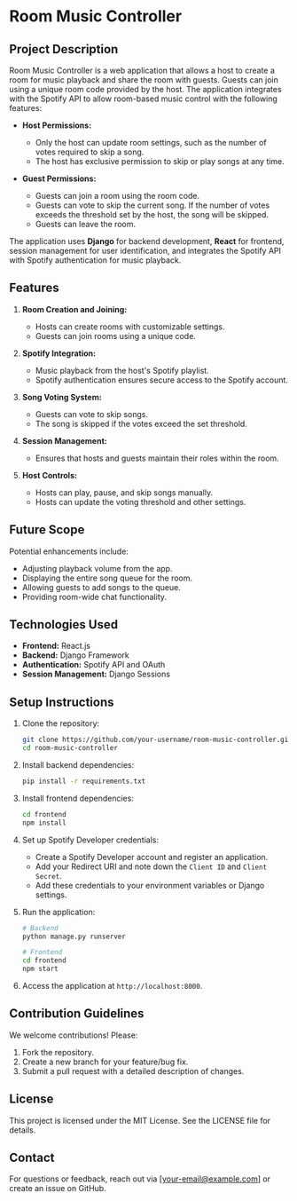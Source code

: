 
# Room Music Controller

## Project Description

Room Music Controller is a web application that allows a host to create a room for music playback and share the room with guests. Guests can join using a unique room code provided by the host. The application integrates with the Spotify API to allow room-based music control with the following features:

- **Host Permissions:**
  - Only the host can update room settings, such as the number of votes required to skip a song.
  - The host has exclusive permission to skip or play songs at any time.

- **Guest Permissions:**
  - Guests can join a room using the room code.
  - Guests can vote to skip the current song. If the number of votes exceeds the threshold set by the host, the song will be skipped.
  - Guests can leave the room.

The application uses **Django** for backend development, **React** for frontend, session management for user identification, and integrates the Spotify API with Spotify authentication for music playback.

## Features

1. **Room Creation and Joining:**
   - Hosts can create rooms with customizable settings.
   - Guests can join rooms using a unique code.

2. **Spotify Integration:**
   - Music playback from the host's Spotify playlist.
   - Spotify authentication ensures secure access to the Spotify account.

3. **Song Voting System:**
   - Guests can vote to skip songs.
   - The song is skipped if the votes exceed the set threshold.

4. **Session Management:**
   - Ensures that hosts and guests maintain their roles within the room.

5. **Host Controls:**
   - Hosts can play, pause, and skip songs manually.
   - Hosts can update the voting threshold and other settings.

## Future Scope

Potential enhancements include:

- Adjusting playback volume from the app.
- Displaying the entire song queue for the room.
- Allowing guests to add songs to the queue.
- Providing room-wide chat functionality.

## Technologies Used

- **Frontend:** React.js
- **Backend:** Django Framework
- **Authentication:** Spotify API and OAuth
- **Session Management:** Django Sessions

## Setup Instructions

1. Clone the repository:
   ```bash
   git clone https://github.com/your-username/room-music-controller.git
   cd room-music-controller
   ```

2. Install backend dependencies:
   ```bash
   pip install -r requirements.txt
   ```

3. Install frontend dependencies:
   ```bash
   cd frontend
   npm install
   ```

4. Set up Spotify Developer credentials:
   - Create a Spotify Developer account and register an application.
   - Add your Redirect URI and note down the `Client ID` and `Client Secret`.
   - Add these credentials to your environment variables or Django settings.

5. Run the application:
   ```bash
   # Backend
   python manage.py runserver

   # Frontend
   cd frontend
   npm start
   ```

6. Access the application at `http://localhost:8000`.

## Contribution Guidelines

We welcome contributions! Please:

1. Fork the repository.
2. Create a new branch for your feature/bug fix.
3. Submit a pull request with a detailed description of changes.

## License

This project is licensed under the MIT License. See the LICENSE file for details.

## Contact

For questions or feedback, reach out via [your-email@example.com] or create an issue on GitHub.

